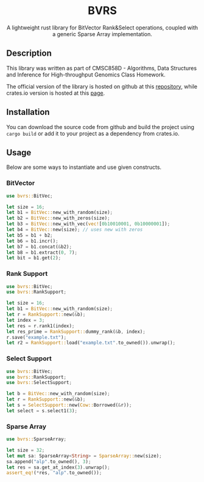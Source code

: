 <div align="center">
  <h1>BVRS</h1>
  A lightweight rust library for BitVector Rank&Select operations, coupled with a generic Sparse Array implementation.
</div>


## Description

This library was written as part of CMSC858D - Algorithms, Data Structures and Inference for High-throughput Genomics Class Homework.

The official version of the library is hosted on github at this [repository](https://github.com/alpaylan/bvrs), while crates.io version is hosted at this [page](https://crates.io/crates/bvrs/0.1.0).

## Installation

You can download the source code from github and build the project using `cargo build` or add it to your project as a dependency from crates.io.

## Usage
Below are some ways to instantiate and use given constructs.
### BitVector
```rust
use bvrs::BitVec;

let size = 16;
let b1 = BitVec::new_with_random(size);
let b2 = BitVec::new_with_zeros(size);
let b3 = BitVec::new_with_vec(vec![0b10010001, 0b10000001]);
let b4 = BitVec::new(size); // uses new with zeros
let b5 = b1 + b2;
let b6 = b1.incr();
let b7 = b1.concat(&b2);
let b8 = b1.extract(0, 7);
let bit = b1.get(2);
```
### Rank Support
```rust
use bvrs::BitVec;
use bvrs::RankSupport;

let size = 16;
let b1 = BitVec::new_with_random(size);
let r = RankSupport::new(&b);
let index = 3;
let res = r.rank1(index);
let res_prime = RankSupport::dummy_rank(&b, index);
r.save("example.txt");
let r2 = RankSupport::load("example.txt".to_owned()).unwrap();
```

### Select Support
```rust
use bvrs::BitVec;
use bvrs::RankSupport;
use bvrs::SelectSupport;

let b = BitVec::new_with_random(size);
let r = RankSupport::new(&b);
let s = SelectSupport::new(Cow::Borrowed(&r));
let select = s.select1(3);
```


### Sparse Array
```rust
use bvrs::SparseArray;

let size = 32;
let mut sa: SparseArray<String> = SparseArray::new(size);
sa.append("alp".to_owned(), 3);
let res = sa.get_at_index(3).unwrap();
assert_eq!(*res, "alp".to_owned());

```
